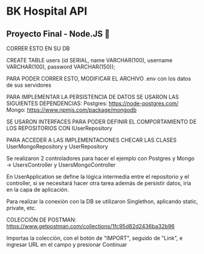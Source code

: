 # BK Hospital API
## Proyecto Final - **Node.JS** :robot:

CORRER ESTO EN SU DB

CREATE TABLE users (id SERIAL, name VARCHAR(100), username VARCHAR(100), password VARCHAR(150));

PARA PODER CORRER ESTO, MODIFICAR EL ARCHIVO .env con los datos de sus servidores

PARA IMPLEMENTAR LA PERSISTENCIA DE DATOS SE USARON LAS SIGUIENTES DEPENDENCIAS:
Postgres: https://node-postgres.com/
Mongo: https://www.npmjs.com/package/mongodb

SE USARON INTERFACES PARA PODER DEFINIR EL COMPORTAMIENTO DE LOS REPOSITORIOS CON IUserRepository

PARA ACCEDER A LAS IMPLEMENTACIONES CHECAR LAS CLASES UserMongoRepository y UserRepository

Se realizaron 2 controladores para hacer el ejemplo con Postgres y Mongo -> UsersController y UsersMongoController

En UserApplication se define la lógica intermedia entre el repositorio y el controller, si se necesitará hacer otra tarea
además de persistir datos, iría en la capa de aplicación.

Para realizar la conexión con la DB se utilizaron Singlethon, aplicando static, private, etc.

COLECCIÓN DE POSTMAN:
https://www.getpostman.com/collections/1fc95d82d2436ba32b96

Importas la colección, con el botón de "IMPORT", seguido de "Link", e ingresar URL en el campo y presionar Continuar
